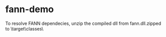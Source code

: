 # fann-demo
To resolve FANN dependecies, unzip the compiled dll from fann.dll.zipped to \target\classes\ 
